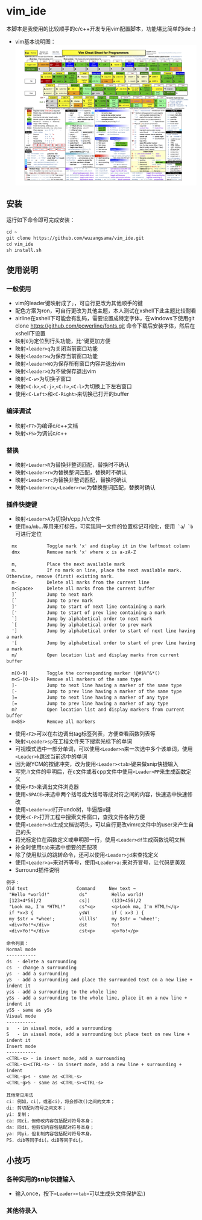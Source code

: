 # vim_ide
本脚本是我使用的比较顺手的c/c++开发专用vim配置脚本，功能堪比简单的ide :)
- vim基本说明图：
![vim basic](vim.jpeg)

## 安装
运行如下命令即可完成安装：
```
cd ~
git clone https://github.com/wuzangsama/vim_ide.git
cd vim_ide
sh install.sh
```

## 使用说明
### 一般使用
- vim的leader键映射成了`;`，可自行更改为其他顺手的键
- 配色方案为ron，可自行更改为其他主题，本人测试在xshell下此主题比较耐看
- airline在xshell下可能会有乱码，需要设置成特定字体，在windows下使用git clone https://github.com/powerline/fonts.git 命令下载后安装字体，然后在xshell下设置
- 映射`0`为定位到行头功能，比`^`键更加方便
- 映射`<leader>q`为关闭当前窗口功能
- 映射`<leader>w`为保存当前窗口功能
- 映射`<leader>WQ`为保存所有窗口内容并退出vim
- 映射`<leader>Q`为不做保存退出vim
- 映射`<C-w>`为切换子窗口
- 映射`<C-k>`,`<C-j>`,`<C-h>`,`<C-l>`为切换上下左右窗口
- 使用`<C-Left>`和`<C-Right>`来切换已打开的buffer
### 编译调试
- 映射`<F7>`为编译c/c++文档
- 映射`<F5>`为调试c/c++
### 替换
- 映射`<Leader>R`为替换非整词匹配，替换时不确认
- 映射`<Leader>rw`为替换整词匹配，替换时不确认
- 映射`<Leader>rc`为替换非整词匹配，替换时确认
- 映射`<Leader>rcw`,`<Leader>rwc`为替换整词匹配，替换时确认
### 插件快捷键
- 映射`<Leader>A`为切换h/cpp,h/c文件
- 使用`ma`/`mb`...等用来打标签，可实现同一文件的位置标记可视化，使用`` `a``/`` `b``可进行定位
```
  mx           Toggle mark 'x' and display it in the leftmost column
  dmx          Remove mark 'x' where x is a-zA-Z

  m,           Place the next available mark
  m.           If no mark on line, place the next available mark. Otherwise, remove (first) existing mark.
  m-           Delete all marks from the current line
  m<Space>     Delete all marks from the current buffer
  ]`           Jump to next mark
  [`           Jump to prev mark
  ]'           Jump to start of next line containing a mark
  ['           Jump to start of prev line containing a mark
  `]           Jump by alphabetical order to next mark
  `[           Jump by alphabetical order to prev mark
  ']           Jump by alphabetical order to start of next line having a mark
  '[           Jump by alphabetical order to start of prev line having a mark
  m/           Open location list and display marks from current buffer

  m[0-9]       Toggle the corresponding marker !@#$%^&*()
  m<S-[0-9]>   Remove all markers of the same type
  ]-           Jump to next line having a marker of the same type
  [-           Jump to prev line having a marker of the same type
  ]=           Jump to next line having a marker of any type
  [=           Jump to prev line having a marker of any type
  m?           Open location list and display markers from current buffer
  m<BS>        Remove all markers
```
- 使用`<F2>`可以在右边调出tag标签列表，方便查看函数列表等
- 映射`<Leader>sp`在工程文件夹下搜索光标下的单词
- 可视模式选中一部分单词，可以使用`<Leader>n`来一次选中多个该单词，使用`<Leader>k`跳过当前选中的单词
- 因为跟YCM的按键冲突，改为使用`<Leader><tab>`键来做snip快捷输入
- 写完.h文件的申明后，在c文件或者cpp文件中使用`<Leader>PP`来生成函数定义
- 使用`<F3>`来调出文件浏览器
- 使用`<SPACE>`来选中两个括号或大括号等成对符之间的内容，快速选中快速修改
- 使用`<Leader>ud`打开undo树，牛逼版u键
- 使用`<C-P>`打开工程中搜索文件窗口，查找文件各种方便
- 使用`<Leader>da`生成文档说明头，可以自行更改vimrc文件中的user来产生自己的头
- 将光标定位在函数定义或申明那一行，使用`<Leader>df`生成函数说明文档
- 补全时使用`tab`来选中想要的匹配项
- 除了使用默认的跳转命令，还可以使用`<Leader>jd`来查找定义
- 使用`<Leader>a=`来对齐等号，使用`<Leader>a:`来对齐冒号，让代码更美观
- Surround插件说明
```
例子：
Old text                  Command     New text ~
 "Hello *world!"           ds"         Hello world!
 [123+4*56]/2              cs])        (123+456)/2
 "Look ma, I'm *HTML!"     cs"<q>      <q>Look ma, I'm HTML!</q>
 if *x>3 {                 ysW(        if ( x>3 ) {
 my $str = *whee!;         vlllls'     my $str = 'whee!';
 <div>Yo!*</div>           dst         Yo!
 <div>Yo!*</div>           cst<p>      <p>Yo!</p>

命令列表：
Normal mode
-----------
ds  - delete a surrounding
cs  - change a surrounding
ys  - add a surrounding
yS  - add a surrounding and place the surrounded text on a new line + indent it
yss - add a surrounding to the whole line
ySs - add a surrounding to the whole line, place it on a new line + indent it
ySS - same as ySs
Visual mode
-----------
s   - in visual mode, add a surrounding
S   - in visual mode, add a surrounding but place text on new line + indent it
Insert mode
-----------
<CTRL-s> - in insert mode, add a surrounding
<CTRL-s><CTRL-s> - in insert mode, add a new line + surrounding + indent
<CTRL-g>s - same as <CTRL-s>
<CTRL-g>S - same as <CTRL-s><CTRL-s>

其他常见用法
ci: 例如，ci(，或者ci)，将会修改()之间的文本；
di: 剪切配对符号之间文本；
yi: 复制；
ca: 同ci，但修改内容包括配对符号本身；
da: 同di，但剪切内容包括配对符号本身；
ya: 同yi，但复制内容包括配对符号本身。
PS. dib等同于di(。diB等同于di{。
```

## 小技巧
### 各种实用的snip快捷输入
- 输入once，按下`<Leader><tab>`可以生成头文件保护宏:)
### 其他待录入

